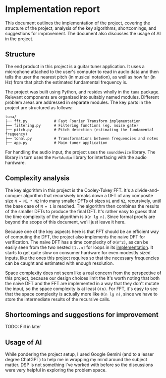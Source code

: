 # Implementation report

This document outlines the implementation of the project, covering the structure
of the project, analysis of the key algorithms, shortcomings, and suggestions
for improvement. The document also discusses the usage of AI in the project.

## Structure

The end product in this project is a guitar tuner application. It uses a
microphone attached to the user's computer to read in audio data and then tells
the user the nearest pitch (in musical notation), as well as how far (in Hz)
from that pitch the estimated fundamental frequency is.

The project was built using Python, and resides wholly in the `tuna` package.
Relevant components are organized into suitably named modules. Different problem
areas are addressed in separate modules. The key parts in the project are
structured as follows:

```
tuna/
├── fft.py            # Fast Fourier Transform implementation
├── filtering.py      # Filtering functions (eg. noise gate)
├── pitch.py          # Pitch detection (estimating the fundamental frequency)
├── tonal.py          # Transformations between frequencies and notes
├── app.py            # Main tuner application
```

For handling the audio input, the project uses the `sounddevice` library. The
library in turn uses the `PortAudio` library for interfacing with the audio
hardware.

## Complexity analysis

The key algorithm in this project is the Cooley-Tukey FFT. It's a
divide-and-conquer algorithm that recursively breaks down a DFT of any composite
size `N = N1 * N2` into many smaller DFTs of sizes `N1` and `N2`, recursively,
until the base case of `N = 1` is reached. The algorithm then combines the
results of the smaller DFTs to produce the final DFT. It's rather easy to guess
that the time complexity of the algorithm is `O(n lg n)`. Since formal proofs
are beyond the scope of this document, we'll just leave it here.

Because one of the key aspects here is that FFT should be an efficient way of
computing the DFT, the project also implements the naive DFT for verification.
The naive DFT has a time complexity of `O(n^2)`, as can be easily seen from the
two nested `[1..n]` for loops in its [implementation](/tuna/dft.py). It starts
to get quite slow on consumer hardware for even modestly sized inputs, like the
ones this project requires so that the necessary frequencies can be caught and
estimated with enough resolution.

Space complexity does not seem like a real concern from the perspective of this
project, because our design choices limit the It's worth noting that both the
naive DFT and the FFT are implemented in a way that they don't mutate the input,
so the space complexity is at least `O(n)`. For FFT, it's easy to see that the
space complexity is actually more like `O(n lg n)`, since we have to store the
intermediate results of the recursive calls.

## Shortcomings and suggestions for improvement

TODO: Fill in later

## Usage of AI

While pondering the project setup, I used Google Gemini (and to a lesser
degree ChatGPT) to help me in wrapping my mind around the subject matter. DSP is
not something I've worked with before so the discussions were very helpful in
exploring the problem space.
